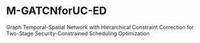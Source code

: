 # M-GATCNforUC-ED
Graph Temporal-Spatial Network with Hierarchical Constraint Correction for Two-Stage Security-Constrained Scheduling Optimization

